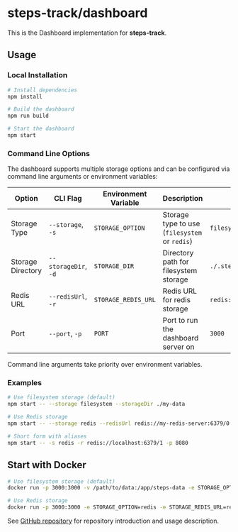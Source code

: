 # steps-track/dashboard

This is the Dashboard implementation for **steps-track**.

## Usage

### Local Installation

```bash
# Install dependencies
npm install

# Build the dashboard
npm run build

# Start the dashboard
npm start
```

### Command Line Options

The dashboard supports multiple storage options and can be configured via command line arguments or environment variables:

| Option | CLI Flag | Environment Variable | Description | Default |
|--------|----------|----------------------|-------------|---------|
| Storage Type | `--storage`, `-s` | `STORAGE_OPTION` | Storage type to use (`filesystem` or `redis`) | `filesystem` |
| Storage Directory | `--storageDir`, `-d` | `STORAGE_DIR` | Directory path for filesystem storage | `./.steps-track` |
| Redis URL | `--redisUrl`, `-r` | `STORAGE_REDIS_URL` | Redis URL for redis storage | `redis://localhost:6379/0` |
| Port | `--port`, `-p` | `PORT` | Port to run the dashboard server on | `3000` |

Command line arguments take priority over environment variables.

### Examples

```bash
# Use filesystem storage (default)
npm start -- --storage filesystem --storageDir ./my-data

# Use Redis storage
npm start -- --storage redis --redisUrl redis://my-redis-server:6379/0

# Short form with aliases
npm start -- -s redis -r redis://localhost:6379/1 -p 8080
```

## Start with Docker

```bash
# Use filesystem storage (default)
docker run -p 3000:3000 -v /path/to/data:/app/steps-data -e STORAGE_OPTION=filesystem -e STORAGE_DIR=/app/steps-data lokwkin/steps-track-dashboard

# Use Redis storage
docker run -p 3000:3000 -e STORAGE_OPTION=redis -e STORAGE_REDIS_URL=redis://redis-host:6379/0 lokwkin/steps-track-dashboard
```

See [GitHub repository](https://github.com/lokwkin/steps-track#readme) for repository introduction and usage description.